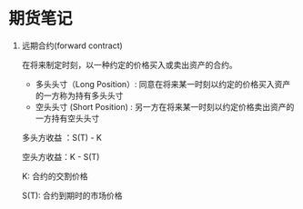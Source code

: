 # 期货笔记

1. 远期合约(forward contract)

   在将来制定时刻，以一种约定的价格买入或卖出资产的合约。

   - 多头头寸（Long Position）: 同意在将来某一时刻以约定的价格买入资产的一方称为持有多头头寸
   - 空头头寸 (Short Position) : 另一方在将来某一时刻以约定价格卖出资产的一方持有空头头寸

   多头方收益 ：S(T) - K

   空头方收益：K - S(T)

   K: 合约的交割价格

   S(T): 合约到期时的市场价格

